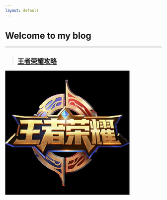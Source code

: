```yaml
---
layout: default
---
```


# Welcome to my blog
----


> ## [王者荣耀攻略](Glory_of_the_king/attack_strategy)

![Alt text](Glory_of_the_king/images/king.jpg "Optional title")



